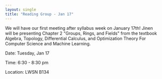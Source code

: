 ```yaml
---
layout: single
title: "Reading Group - Jan 17"
---
```

We will have our first meeting after syllabus week on January 17th! Jinen will be presenting Chapter 2 "Groups, Rings, and Fields" from the textbook Algebra, Topology, Differential Calculus, and Optimization Theory For Computer Science and Machine Learning.

Date: Tuesday, Jan 17

Time: 6:30 - 8:30 pm

Location: LWSN B134

